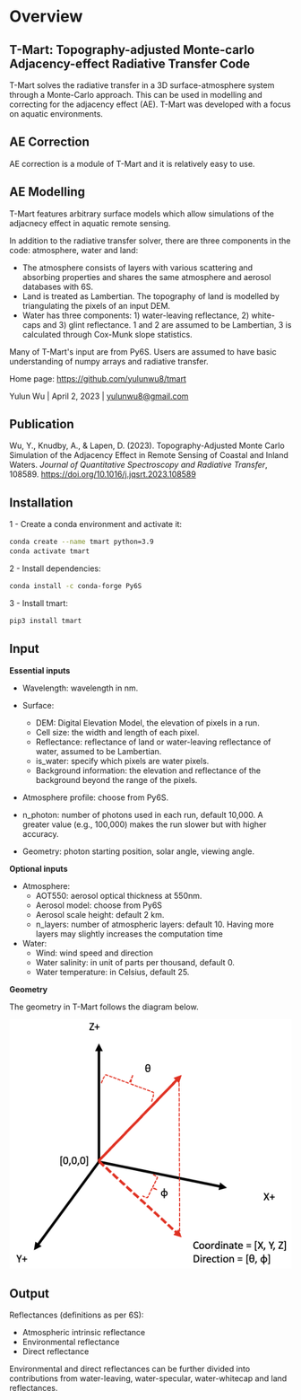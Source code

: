 # Overview

## T-Mart: Topography-adjusted Monte-carlo Adjacency-effect Radiative Transfer Code


T-Mart solves the radiative transfer in a 3D surface-atmosphere system through a Monte-Carlo approach. This can be used in modelling and correcting for the adjacency effect (AE). T-Mart was developed with a focus on aquatic environments.



## AE Correction

AE correction is a module of T-Mart and it is relatively easy to use. 





## AE Modelling 

T-Mart features arbitrary surface models which allow simulations of the adjacnecy effect in aquatic remote sensing. 

In addition to the radiative transfer solver, there are three components in the code: atmosphere, water and land: 

- The atmosphere consists of layers with various scattering and absorbing properties and shares the same atmosphere and aerosol databases with 6S.  
- Land is treated as Lambertian. The topography of land is modelled by triangulating the pixels of an input DEM. 
- Water has three components: 1) water-leaving reflectance, 2) white-caps and 3) glint reflectance. 1 and 2 are assumed to be Lambertian, 3 is calculated through Cox-Munk slope statistics. 

Many of T-Mart's input are from Py6S. Users are assumed to have basic understanding of numpy arrays and radiative transfer. 

Home page: <a href="https://github.com/yulunwu8/tmart" target="_blank">https://github.com/yulunwu8/tmart</a>

Yulun Wu | April 2, 2023 | [yulunwu8@gmail.com](mailto:yulunwu8@gmail.com)

## Publication

Wu, Y., Knudby, A., & Lapen, D. (2023). Topography-Adjusted Monte Carlo Simulation of the Adjacency Effect in Remote Sensing of Coastal and Inland Waters. *Journal of Quantitative Spectroscopy and Radiative Transfer*, 108589. <a href="https://doi.org/10.1016/j.jqsrt.2023.108589" target="_blank">https://doi.org/10.1016/j.jqsrt.2023.108589</a>


## Installation 

1 - Create a conda environment and activate it: 
```bash
conda create --name tmart python=3.9
conda activate tmart
```

2 - Install dependencies: 
```bash
conda install -c conda-forge Py6S
```

3 - Install tmart: 
```bash
pip3 install tmart
```


## Input

**Essential inputs**

- Wavelength: wavelength in nm.
- Surface: 
	- DEM: Digital Elevation Model, the elevation of pixels in a run.
	- Cell size: the width and length of each pixel. 
	- Reflectance: reflectance of land or water-leaving reflectance of water, assumed to be Lambertian. 
	- is_water: specify which pixels are water pixels. 
	- Background information: the elevation and reflectance of the background beyond the range of the pixels.

- Atmosphere profile: choose from Py6S. 

- n_photon: number of photons used in each run, default 10,000. A greater value (e.g., 100,000) makes the run slower but with higher accuracy.
- Geometry: photon starting position, solar angle, viewing angle. 


**Optional inputs**

- Atmosphere: 
 	- AOT550: aerosol optical thickness at 550nm.
	- Aerosol model: choose from Py6S
	- Aerosol scale height: default 2 km.
	- n_layers: number of atmospheric layers: default 10. Having more layers may slightly increases the computation time
- Water: 
	- Wind: wind speed and direction 
	- Water salinity: in unit of parts per thousand, default 0.
	- Water temperature: in Celsius, default 25.



**Geometry**
 
 The geometry in T-Mart follows the diagram below.
 
 
![Geometry](files/geometry.png)



## Output 

Reflectances (definitions as per 6S):

- Atmospheric intrinsic reflectance
- Environmental reflectance 
- Direct reflectance

Environmental and direct reflectances can be further divided into contributions from water-leaving, water-specular, water-whitecap and land reflectances. 










